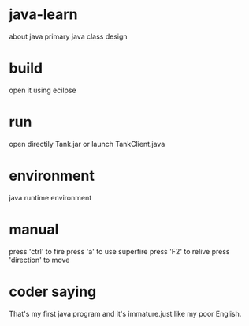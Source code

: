# java-learn
about java
primary java class design

# build
open it using ecilpse

# run
open directily Tank.jar
or launch TankClient.java

# environment
java runtime environment

# manual
press 'ctrl' to fire
press 'a' to use superfire
press 'F2' to relive 
press 'direction' to move 

# coder saying
That's my first java program and it's immature.just like my poor English.
